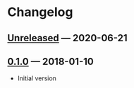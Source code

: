 # Changelog


## [Unreleased] — 2020-06-21

## [0.1.0] — 2018-01-10

-   Initial version

[Unreleased]: https://github.com/dbaynard/booklet/compare/0.1.0...HEAD
[0.1.0]: https://github.com/dbaynard/booklet/tree/0.1.0

